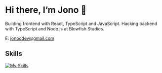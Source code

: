 # Hi there, I’m Jono 👋

Building frontend with React, TypeScript and JavaScript. Hacking backend with TypeScript and Node.js at Blowfish Studios.

E: jonocdev@gmail.com

## Skills

[![My Skills](https://skillicons.dev/icons?i=js,ts,react,angular,nodejs,postgres,aws,html,css,sass,git,bootstrap,vscode)](https://skillicons.dev)
